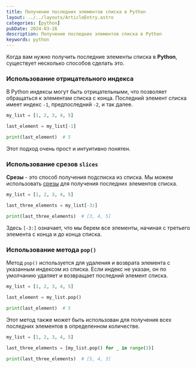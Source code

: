 ```yaml
---
title: Получение последних элементов списка в Python
layout: ../../layouts/ArticleEntry.astro
categories: [python]
pubDate: 2024-03-26
description: Получение последних элементов списка в Python
keywords: python
---
```


Когда вам нужно получить последние элементы списка в **Python**, существует несколько способов сделать это. 

### Использование отрицательного индекса

В Python индексы могут быть отрицательными, что позволяет обращаться к элементам списка с конца. Последний элемент списка имеет индекс `-1`, предпоследний `-2`, и так далее.

```python
my_list = [1, 2, 3, 4, 5]

last_element = my_list[-1]

print(last_element)  # 5
```

Этот подход очень прост и интуитивно понятен.

### Использование срезов `slices`

**Срезы** - это способ получения подсписка из списка. Мы можем использовать [срезы](/articles/working-with-slices-in-python/) для получения последних элементов списка.

```python
my_list = [1, 2, 3, 4, 5]

last_three_elements = my_list[-3:]

print(last_three_elements)  # [3, 4, 5]
```

Здесь `[-3:]` означает, что мы берем все элементы, начиная с третьего элемента с конца и до конца списка.

### Использование метода `pop()`

Метод `pop()` используется для удаления и возврата элемента с указанным индексом из списка. Если индекс не указан, он по умолчанию удаляет и возвращает последний элемент списка.

```python
my_list = [1, 2, 3, 4, 5]

last_element = my_list.pop()

print(last_element)  # 5
```

Этот метод также может быть использован для получения всех последних элементов в определенном количестве.

```python
my_list = [1, 2, 3, 4, 5]

last_three_elements = [my_list.pop() for _ in range(3)]

print(last_three_elements)  # [5, 4, 3]
```